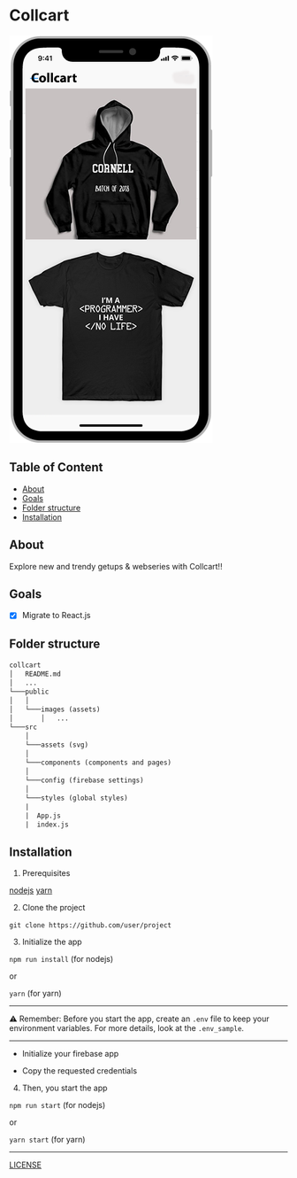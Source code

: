 # Collcart

![Collcart](./public/images/iPhone.png)

## Table of Content

- [About](#about)
- [Goals](#goals)
- [Folder structure](#folder-structure)
- [Installation](#installation)

## About

Explore new and trendy getups & webseries with Collcart!!

## Goals

- [X] Migrate to React.js

## Folder structure

```
collcart
│   README.md
│   ...
└───public
│   │
│   └───images (assets)
│       │   ...
└───src
    │   
    └───assets (svg)
    │   
    └───components (components and pages)
    │   
    └───config (firebase settings)
    │   
    └───styles (global styles)
    |
    |  App.js
    |  index.js
```

## Installation

1. Prerequisites

[nodejs](https://nodejs.org)
[yarn](https://yarnpkg.com)

2. Clone the project

`git clone https://github.com/user/project`

3. Initialize the app

`npm run install` (for nodejs)

or

`yarn` (for yarn)

------

⚠ Remember: Before you start the app, create an `.env` file to keep your
environment variables. For more details, look at the `.env_sample`.

------

- Initialize your firebase app

- Copy the requested credentials

4. Then, you start the app

`npm run start` (for nodejs)

or

`yarn start` (for yarn)

------

[LICENSE](./LICENSE)
